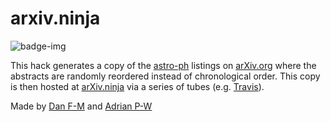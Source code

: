 # arxiv.ninja

![badge-img](https://img.shields.io/badge/Made%20at-%23AstroHackWeek-8063d5.svg?style=flat)

This hack generates a copy of the [astro-ph](https://arxiv.org/list/astro-ph/new) listings on [arXiv.org](https://arxiv.org) where the abstracts are randomly reordered instead of chronological order. This copy is then hosted at [arXiv.ninja](https://arxiv.ninja) via a series of tubes (e.g. [Travis](https://travis-ci.org/dfm/arxiv.ninja)).

Made by [Dan F-M](https://github.com/dfm) and [Adrian P-W](https://github.com/adrn)
